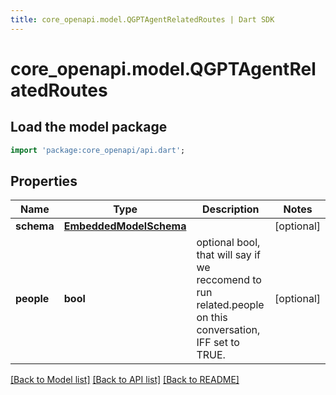 ```yaml
---
title: core_openapi.model.QGPTAgentRelatedRoutes | Dart SDK
---
```


# core_openapi.model.QGPTAgentRelatedRoutes

## Load the model package
```dart
import 'package:core_openapi/api.dart';
```

## Properties
Name | Type | Description | Notes
------------ | ------------- | ------------- | -------------
**schema** | [**EmbeddedModelSchema**](EmbeddedModelSchema.md) |  | [optional] 
**people** | **bool** | optional bool, that will say if we reccomend to run related.people on this conversation, IFF set to TRUE. | [optional] 

[[Back to Model list]](../README.md#documentation-for-models) [[Back to API list]](../README.md#documentation-for-api-endpoints) [[Back to README]](../README.md)


